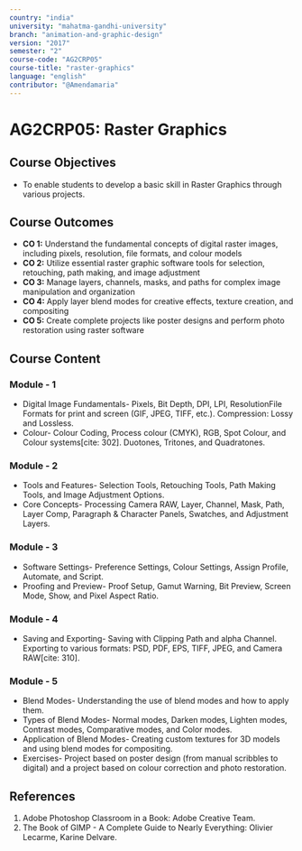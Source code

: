 ```yaml
---
country: "india"
university: "mahatma-gandhi-university"
branch: "animation-and-graphic-design"
version: "2017"
semester: "2"
course-code: "AG2CRP05"
course-title: "raster-graphics"
language: "english"
contributor: "@Amendamaria"
---
```


# AG2CRP05: Raster Graphics

## Course Objectives
* To enable students to develop a basic skill in Raster Graphics through various projects.

## Course Outcomes
* **CO 1:** Understand the fundamental concepts of digital raster images, including pixels, resolution, file formats, and colour models
* **CO 2:** Utilize essential raster graphic software tools for selection, retouching, path making, and image adjustment
* **CO 3:** Manage layers, channels, masks, and paths for complex image manipulation and organization
* **CO 4:** Apply layer blend modes for creative effects, texture creation, and compositing
* **CO 5:** Create complete projects like poster designs and perform photo restoration using raster software

## Course Content

### Module - 1
* Digital Image Fundamentals- Pixels, Bit Depth, DPI, LPI, ResolutionFile Formats for print and screen (GIF, JPEG, TIFF, etc.). Compression: Lossy and Lossless.
* Colour- Colour Coding, Process colour (CMYK), RGB, Spot Colour, and Colour systems[cite: 302]. Duotones, Tritones, and Quadratones.

### Module - 2
* Tools and Features- Selection Tools, Retouching Tools, Path Making Tools, and Image Adjustment Options.
* Core Concepts- Processing Camera RAW, Layer, Channel, Mask, Path, Layer Comp, Paragraph & Character Panels, Swatches, and Adjustment Layers.

### Module - 3
* Software Settings- Preference Settings, Colour Settings, Assign Profile, Automate, and Script.
* Proofing and Preview- Proof Setup, Gamut Warning, Bit Preview, Screen Mode, Show, and Pixel Aspect Ratio.

### Module - 4
* Saving and Exporting- Saving with Clipping Path and alpha Channel. Exporting to various formats: PSD, PDF, EPS, TIFF, JPEG, and Camera RAW[cite: 310].

### Module - 5
* Blend Modes- Understanding the use of blend modes and how to apply them.
* Types of Blend Modes- Normal modes, Darken modes, Lighten modes, Contrast modes, Comparative modes, and Color modes.
* Application of Blend Modes- Creating custom textures for 3D models and using blend modes for compositing.
* Exercises- Project based on poster design (from manual scribbles to digital) and a project based on colour correction and photo restoration.

## References
1.  Adobe Photoshop Classroom in a Book: Adobe Creative Team.
2.  The Book of GIMP - A Complete Guide to Nearly Everything: Olivier Lecarme, Karine Delvare.
